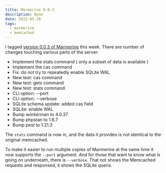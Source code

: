 ```yaml
---
title: Marmerine 0.0.3
description: None
date: 2022-05-26
tags:
  - marmerine
  - memcached
---
```


I tagged [version 0.0.3 of Marmerine](https://github.com/josephscott/marmerine/) this week.  There are number of changes touching various parts of the server:

- Implement the stats command ( only a subset of data is available )
- Implement the cas command
- Fix: do not try to repeatedly enable SQLite WAL
- New test: cas command
- New test: gets command
- New test: stats command
- CLI option: --port
- CLI option: --verbose
- SQLite schema update: added cas field
- SQLite: enable WAL
- Bump workerman to 4.0.37
- Bump phpstan to 1.6.7
- Bump pest to 1.21.3

The `stats` command is now in, and the data it provides is not identical to the original memcached.

To make it easier to run multiple copies of Marmerine at the same time it now supports the `--port` argument.  And for those that want to know what is going on underneath, there is `--verbose`.  That not shows the Memcached requests and responsed, it shows the SQLite queris.
